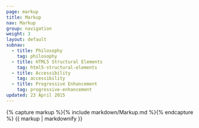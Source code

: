 ```yaml
---
page: markup
title: Markup
nav: Markup
group: navigation
weight: 3
layout: default
subnav:
  - title: Philosophy
    tag: philosophy
  - title: HTML5 Structural Elements
    tag: html5-structural-elements
  - title: Accessibility
    tag: accessibility
  - title: Progressive Enhancement
    tag: progressive-enhancement
updated: 23 April 2015
---
```


<div class="docs-section">
		{% capture markup %}{% include markdown/Markup.md %}{% endcapture %}
		{{ markup | markdownify }}
</div>